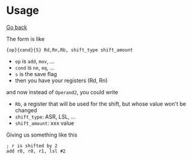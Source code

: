 # Usage

[Go back](../..)

The form is like

```none
{op}{cond}{S} Rd,Rn,Rb, shift_type shift_amount
```

* `op` is `add`, `mov`, ...
* `cond` is `ne`, `eq`, ...
* `s` is the save flag
* then you have your registers (Rd, Rn)

and now instead of `Operand2`, you could write

* `Rb`, a register that will be used for the shift, but whose value won't be changed
* `shift_type`: ASR, LSL, ...
* `shift_amount`: xxx value

Giving us something like this

```asm6502
; r is shifted by 2
add r0, r0, r1, lsl #2
```